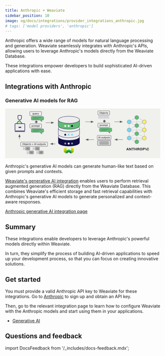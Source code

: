 ```yaml
---
title: Anthropic + Weaviate
sidebar_position: 10
image: og/docs/integrations/provider_integrations_anthropic.jpg
# tags: ['model providers', 'anthropic']
---
```


<!-- Note: for images, use https://docs.google.com/presentation/d/15opIcJuaIjEEcs_1Zm8B6pccox2p7_MHSjCnRv4dPfU/edit?usp=sharing -->

Anthropic offers a wide range of models for natural language processing and generation. Weaviate seamlessly integrates with Anthropic's APIs, allowing users to leverage Anthropic's models directly from the Weaviate Database.

These integrations empower developers to build sophisticated AI-driven applications with ease.

## Integrations with Anthropic

### Generative AI models for RAG

![Single prompt RAG integration generates individual outputs per search result](../_includes/integration_anthropic_rag_single.png)

Anthropic's generative AI models can generate human-like text based on given prompts and contexts.

[Weaviate's generative AI integration](./generative.md) enables users to perform retrieval augmented generation (RAG) directly from the Weaviate Database. This combines Weaviate's efficient storage and fast retrieval capabilities with Anthropic's generative AI models to generate personalized and context-aware responses.

[Anthropic generative AI integration page](./generative.md)

## Summary

These integrations enable developers to leverage Anthropic's powerful models directly within Weaviate.

In turn, they simplify the process of building AI-driven applications to speed up your development process, so that you can focus on creating innovative solutions.

## Get started

You must provide a valid Anthropic API key to Weaviate for these integrations. Go to [Anthropic](https://www.anthropic.com/) to sign up and obtain an API key.

Then, go to the relevant integration page to learn how to configure Weaviate with the Anthropic models and start using them in your applications.

- [Generative AI](./generative.md)

## Questions and feedback

import DocsFeedback from '/_includes/docs-feedback.mdx';

<DocsFeedback/>
